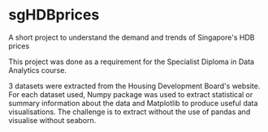 # sgHDBprices
A short project to understand the demand and trends of Singapore's HDB prices

This project was done as a requirement for the Specialist Diploma in Data Analytics course.

3 datasets were extracted from the Housing Development Board's website. 
For each dataset used, Numpy package was used to extract statistical or summary information about the data and Matplotlib to produce useful data visualisations.
The challenge is to extract without the use of pandas and visualise without seaborn. 
